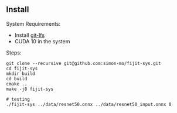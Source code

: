 ## Install

System Requirements:
- Install [git-lfs](https://git-lfs.github.com/)
- CUDA 10 in the system

Steps:
```
git clone --recursive git@github.com:simon-mo/fijit-sys.git
cd fijit-sys
mkdir build
cd build
cmake ..
make -j8 fijit-sys

# testing
./fijit-sys ../data/resnet50.onnx ../data/resnet50_input.onnx 0
```
